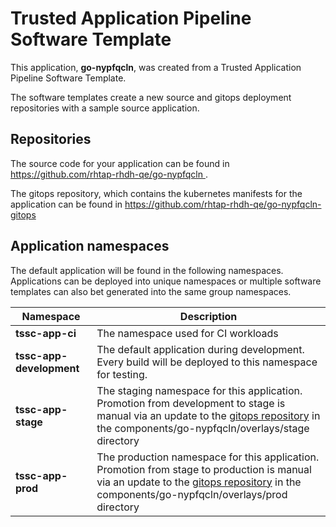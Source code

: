 # Trusted Application Pipeline Software Template

This application, **go-nypfqcln**, was created from a Trusted Application Pipeline Software Template.

The software templates create a new source and gitops deployment repositories with a sample source application. 

## Repositories

The source code for your application can be found in [https://github.com/rhtap-rhdh-qe/go-nypfqcln ](https://github.com/rhtap-rhdh-qe/go-nypfqcln ).
 
The gitops repository, which contains the kubernetes manifests for the application can be found in 
[https://github.com/rhtap-rhdh-qe/go-nypfqcln-gitops ](https://github.com/rhtap-rhdh-qe/go-nypfqcln-gitops ) 

## Application namespaces 

The default application will be found in the following namespaces. Applications can be deployed into unique namespaces or multiple software templates can also bet generated into the same group namespaces.  

|  Namespace   |  Description   |  
| -------- | -------- |
| **tssc-app-ci** | The namespace used for CI workloads |
| **tssc-app-development** | The default application during development. Every build will be deployed to this namespace for testing. |
| **tssc-app-stage** | The staging namespace for this application. Promotion from development to stage is manual via an update to the [gitops repository](https://github.com/rhtap-rhdh-qe/go-nypfqcln-gitops ) in the components/go-nypfqcln/overlays/stage directory |
| **tssc-app-prod** | The production namespace for this application. Promotion from stage to production is manual via an update to the [gitops repository](https://github.com/rhtap-rhdh-qe/go-nypfqcln-gitops ) in the components/go-nypfqcln/overlays/prod directory |